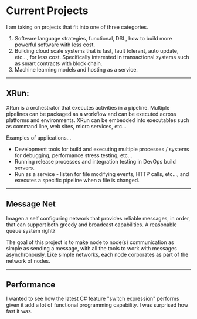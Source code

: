 # Current Projects

I am taking on projects that fit into one of three categories.

1) Software language strategies, functional, DSL, how to build more powerful software with less cost.
2) Building cloud scale systems that is fast, fault tolerant, auto update, etc..., for less cost.  Specifically interested in transactional systems such as smart contracts with block chain.
3) Machine learning models and hosting as a service.

---------------------


## XRun:
XRun is a orchestrator that executes activities in a pipeline.  Multiple pipelines can be packaged as a
workflow and can be executed across platforms and environments.  XRun can be embedded into executables
such as command line, web sites, micro services, etc...

Examples of applications...

- Development tools for build and executing multiple processes / systems for debugging, performance stress testing, etc...
- Running release processes and integration testing in DevOps build servers.
- Run as a service - listen for file modifying events, HTTP calls, etc..., and executes a specific pipeline when a file is changed.


---------------------

## Message Net

Imagen a self configuring network that provides reliable messages, in order, that can support both greedy and broadcast
capabilities.  A reasonable queue system right?

The goal of this project is to make node to node(s) communication as simple as sending a message,
with all the tools to work with messages asynchronously.  Like simple networks, each node corporates as part of the network
of nodes.

--------

## Performance
I wanted to see how the latest C# feature "switch expression" performs given it add a lot of functional programming
capability.  I was surprised how fast it was.
